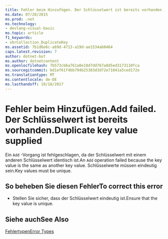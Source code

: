 ```yaml
---
title: Fehler beim Hinzufügen. Der Schlüsselwert ist bereits vorhanden.
ms.date: 07/20/2015
ms.prod: .net
ms.technology:
- devlang-visual-basic
ms.topic: article
f1_keywords:
- vbrCollection_DuplicateKey
ms.assetid: 7b1d6e6c-a69d-4713-a19d-ae1534a60464
caps.latest.revision: 7
author: dotnet-bot
ms.author: dotnetcontent
ms.openlocfilehash: 7b573cb6a761a0e18d7dd767a8d5ed3173110fca
ms.sourcegitcommit: bd1ef61f4bb794b25383d3d72e71041a5ced172e
ms.translationtype: MT
ms.contentlocale: de-DE
ms.lasthandoff: 10/18/2017
---
```

# <a name="add-failed-duplicate-key-value-supplied"></a><span data-ttu-id="9911a-103">Fehler beim Hinzufügen.</span><span class="sxs-lookup"><span data-stu-id="9911a-103">Add failed.</span></span> <span data-ttu-id="9911a-104">Der Schlüsselwert ist bereits vorhanden.</span><span class="sxs-lookup"><span data-stu-id="9911a-104">Duplicate key value supplied</span></span>
<span data-ttu-id="9911a-105">Ein `Add` -Vorgang ist fehlgeschlagen, da der Schlüsselwert mit einem anderen Schlüsselwert identisch ist.</span><span class="sxs-lookup"><span data-stu-id="9911a-105">An `Add` operation failed because the key value is the same as another key value.</span></span> <span data-ttu-id="9911a-106">Schlüsselwerte müssen eindeutig sein.</span><span class="sxs-lookup"><span data-stu-id="9911a-106">Key values must be unique.</span></span>  
  
## <a name="to-correct-this-error"></a><span data-ttu-id="9911a-107">So beheben Sie diesen Fehler</span><span class="sxs-lookup"><span data-stu-id="9911a-107">To correct this error</span></span>  
  
-   <span data-ttu-id="9911a-108">Stellen Sie sicher, dass der Schlüsselwert eindeutig ist.</span><span class="sxs-lookup"><span data-stu-id="9911a-108">Ensure that the key value is unique.</span></span>  
  
## <a name="see-also"></a><span data-ttu-id="9911a-109">Siehe auch</span><span class="sxs-lookup"><span data-stu-id="9911a-109">See Also</span></span>  
 [<span data-ttu-id="9911a-110">Fehlertypen</span><span class="sxs-lookup"><span data-stu-id="9911a-110">Error Types</span></span>](../../visual-basic/programming-guide/language-features/error-types.md)
